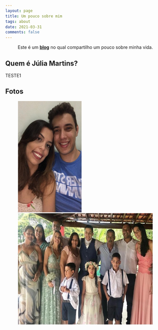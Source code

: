 ```yaml
---
layout: page
title: Um pouco sobre mim
tags: about
date: 2021-03-31
comments: false
---
```

    
<center>Este é um <a href="https://julialmartins.github.io//"><b>blog</b></a> no qual compartilho um pouco sobre minha vida.</center>

## Quem é Júlia Martins?

TESTE1

## Fotos

<figure class = "half">
    <img src="foto1.jpeg" style = "height: 350px; width: 200px;">
    <img src="foto2.jpeg" style = "height: 350px; width: 500px;">
</figure>



